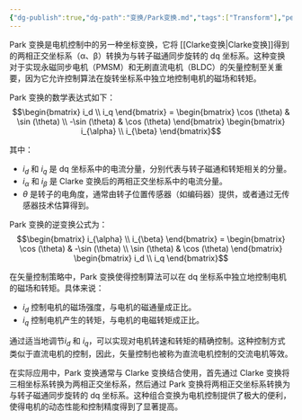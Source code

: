 ```yaml
---
{"dg-publish":true,"dg-path":"变换/Park变换.md","tags":["Transform"],"permalink":"/变换/Park变换/","dgPassFrontmatter":true,"noteIcon":"","created":"2024-09-18T14:32:37.776+08:00","updated":"2024-10-20T16:44:49.537+08:00"}
---
```



Park 变换是电机控制中的另一种坐标变换，它将 [[Clarke变换\|Clarke变换]]得到的两相正交坐标系（α、β）转换为与转子磁通同步旋转的 dq 坐标系。这种变换对于实现永磁同步电机（PMSM）和无刷直流电机（BLDC）的矢量控制至关重要，因为它允许控制算法在旋转坐标系中独立地控制电机的磁场和转矩。

Park 变换的数学表达式如下：
 $$\begin{bmatrix} i_d \\ i_q \end{bmatrix} = \begin{bmatrix} \cos (\theta) & \sin (\theta) \\ -\sin (\theta) & \cos (\theta) \end{bmatrix} \begin{bmatrix} i_{\alpha} \\ i_{\beta} \end{bmatrix}$$

其中：
- $i_d$ 和 $i_q$ 是 dq 坐标系中的电流分量，分别代表与转子磁通和转矩相关的分量。
- $i_{\alpha}$ 和 $i_{\beta}$ 是 Clarke 变换后的两相正交坐标系中的电流分量。
- $\theta$ 是转子的电角度，通常由转子位置传感器（如编码器）提供，或者通过无传感器技术估算得到。


Park 变换的逆变换公式为：
 $$\begin{bmatrix} i_{\alpha} \\ i_{\beta} \end{bmatrix} = \begin{bmatrix} \cos (\theta) & -\sin (\theta) \\ \sin (\theta) & \cos (\theta) \end{bmatrix} \begin{bmatrix} i_d \\ i_q \end{bmatrix}$$

在矢量控制策略中，Park 变换使得控制算法可以在 dq 坐标系中独立地控制电机的磁场和转矩。具体来说：
- $i_d$ 控制电机的磁场强度，与电机的磁通量成正比。
- $i_q$ 控制电机产生的转矩，与电机的电磁转矩成正比。

通过适当地调节$i_d$ 和 $i_q$，可以实现对电机转速和转矩的精确控制。这种控制方式类似于直流电机的控制，因此，矢量控制也被称为直流电机控制的交流电机等效。

在实际应用中，Park 变换通常与 Clarke 变换结合使用，首先通过 Clarke 变换将三相坐标系转换为两相正交坐标系，然后通过 Park 变换将两相正交坐标系转换为与转子磁通同步旋转的 dq 坐标系。这种组合变换为电机控制提供了极大的便利，使得电机的动态性能和控制精度得到了显著提高。

